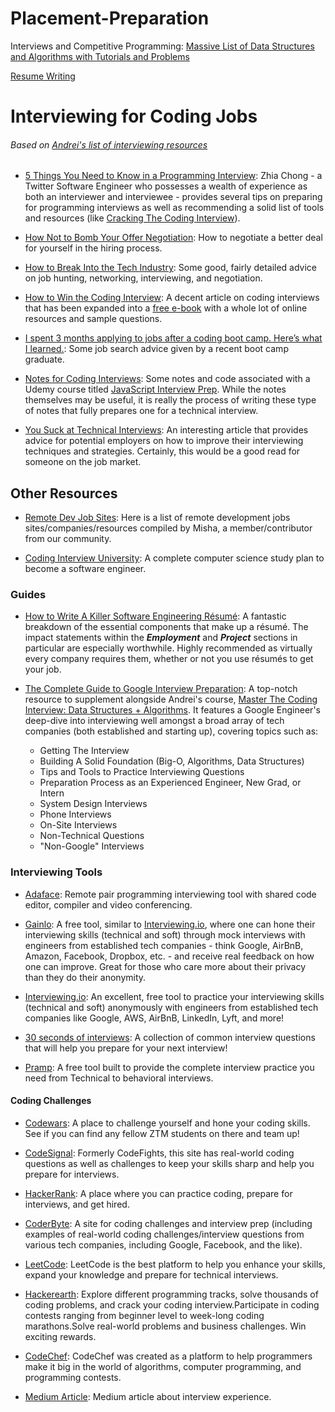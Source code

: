 # Placement-Preparation


Interviews and Competitive Programming: 
[Massive List of Data Structures and Algorithms with Tutorials and Problems](https://qr.ae/TWv5qJ)

[Resume Writing](https://docs.google.com/document/u/1/d/e/2PACX-1vQpvbP8lzPvZrNvrX58UlacpQiLgh1fBQYfOS2pEJZvp-zOb9uKQJYKSsDQ6mJWoPf3H09OmdrLDcaK/pub)


# Interviewing for Coding Jobs

###### Based on [Andrei's list of interviewing resources](https://www.udemy.com/the-complete-web-developer-in-2018/learn/v4/t/lecture/8767388?start=0)

- [5 Things You Need to Know in a Programming Interview](https://medium.freecodecamp.org/the-most-important-things-you-need-to-know-for-a-programming-interview-3429ac2454b): Zhia Chong - a Twitter Software Engineer who possesses a wealth of experience as both an interviewer and interviewee - provides several tips on preparing for programming interviews as well as recommending a solid list of tools and resources (like [Cracking The Coding Interview](https://www.amazon.com/gp/product/0984782850/ref=as_li_tl?ie=UTF8&tag=zrecommended-20&camp=1789&creative=9325&linkCode=as2&creativeASIN=0984782850&linkId=86b9ff78cbd7423ea3b98d3aca1995c3)).

- [How Not to Bomb Your Offer Negotiation](https://medium.freecodecamp.org/how-not-to-bomb-your-offer-negotiation-c46bb9bc7dea): How to negotiate a better deal for yourself in the hiring process.

- [How to Break Into the Tech Industry](https://haseebq.com/how-to-break-into-tech-job-hunting-and-interviews/): Some good, fairly detailed advice on job hunting, networking, interviewing, and negotiation.

- [How to Win the Coding Interview](https://blog.devmastery.com/how-to-win-the-coding-interview-71ae7102d685): A decent article on coding interviews that has been expanded into a [free e-book](http://freebies.devmastery.com/interview-guide/) with a whole lot of online resources and sample questions.

- [I spent 3 months applying to jobs after a coding boot camp. Here’s what I learned.](https://medium.freecodecamp.org/5-key-learnings-from-the-post-bootcamp-job-search-9a07468d2331): Some job search advice given by a recent boot camp graduate.

- [Notes for Coding Interviews](https://pulamusic.github.io/Moon/coding-interviews/): Some notes and code associated with a Udemy course titled [JavaScript Interview Prep](https://www.udemy.com/javascript-interview-prep/learn/v4/content). While the notes themselves may be useful, it is really the process of writing these type of notes that fully prepares one for a technical interview.

- [You Suck at Technical Interviews](http://seldo.com/weblog/2014/08/26/you_suck_at_technical_interviews): An interesting article that provides advice for potential employers on how to improve their interviewing techniques and strategies. Certainly, this would be a good read for someone on the job market.

## Other Resources

- [Remote Dev Job Sites](http://bit.ly/2NSgGe1): Here is a list of remote development jobs sites/companies/resources compiled by Misha, a member/contributor from our community.

- [Coding Interview University](https://github.com/jwasham/coding-interview-university): A complete computer science study plan to become a software engineer.

### Guides

- [How to Write A Killer Software Engineering Résumé](https://medium.freecodecamp.org/writing-a-killer-software-engineering-resume-b11c91ef699d): A fantastic breakdown of the essential components that make up a résumé. The impact statements within the **_Employment_** and **_Project_** sections in particular are especially worthwhile. Highly recommended as virtually every company requires them, whether or not you use résumés to get your job.

- [The Complete Guide to Google Interview Preparation](http://blog.gainlo.co/index.php/category/google-interview-preparation/): A top-notch resource to supplement alongside Andrei's course, [Master The Coding Interview: Data Structures + Algorithms](https://www.udemy.com/master-the-coding-interview-data-structures-algorithms/). It features a Google Engineer's deep-dive into interviewing well amongst a broad array of tech companies (both established and starting up), covering topics such as:

  - Getting The Interview
  - Building A Solid Foundation (Big-O, Algorithms, Data Structures)
  - Tips and Tools to Practice Interviewing Questions
  - Preparation Process as an Experienced Engineer, New Grad, or Intern
  - System Design Interviews
  - Phone Interviews
  - On-Site Interviews
  - Non-Technical Questions
  - "Non-Google" Interviews

### Interviewing Tools

- [Adaface](https://www/adaface.com/pair-pro): Remote pair programming interviewing tool with shared code editor, compiler and video conferencing. 

- [Gainlo](http://www.gainlo.co/#!/): A free tool, similar to [Interviewing.io](https://interviewing.io/), where one can hone their interviewing skills (technical and soft) through mock interviews with engineers from established tech companies - think Google, AirBnB, Amazon, Facebook, Dropbox, etc. - and receive real feedback on how one can improve. Great for those who care more about their privacy than they do their anonymity.

- [Interviewing.io](https://interviewing.io/): An excellent, free tool to practice your interviewing skills (technical and soft) anonymously with engineers from established tech companies like Google, AWS, AirBnB, LinkedIn, Lyft, and more!

- [30 seconds of interviews](https://30secondsofinterviews.org/): A collection of common interview questions that will help you prepare for your next interview!

- [Pramp](https://www.pramp.com/): A free tool built to provide the complete interview practice you need from Technical to behavioral interviews.

#### Coding Challenges

- [Codewars](https://www.codewars.com/): A place to challenge yourself and hone your coding skills. See if you can find any fellow ZTM students on there and team up!

- [CodeSignal](https://www.codesignal.com): Formerly CodeFights, this site has real-world coding questions as well as challenges to keep your skills sharp and help you prepare for interviews.

- [HackerRank](https://www.hackerrank.com/): A place where you can practice coding, prepare for interviews, and get hired.

- [CoderByte](https://www.coderbyte.com/): A site for coding challenges and interview prep (including examples of real-world coding challenges/interview questions from various tech companies, including Google, Facebook, and the like).

- [LeetCode](https://leetcode.com/): LeetCode is the best platform to help you enhance your skills, expand your knowledge and prepare for technical interviews.

- [Hackerearth](https://www.hackerearth.com/for-developers): Explore different programming tracks, solve thousands of coding problems, and crack your coding interview.Participate in coding contests ranging from beginner level to week-long coding marathons.Solve real-world problems and business challenges. Win exciting rewards.

- [CodeChef](https://www.codechef.com/): CodeChef was created as a platform to help programmers make it big in the world of algorithms, computer programming, and programming contests.

- [Medium Article](https://medium.com/swlh/interview-preparation-that-helped-me-get-multiple-offers-during-the-lockdown-54675bae8bed): Medium article about interview experience.



